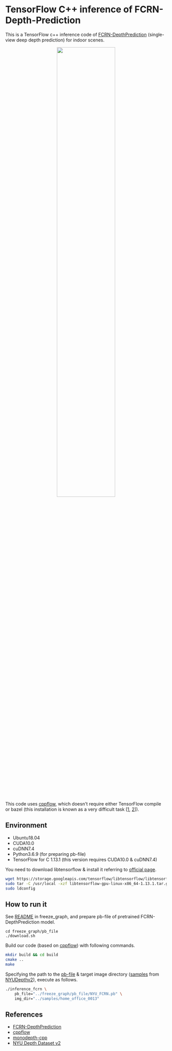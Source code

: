 # TensorFlow C++ inference of FCRN-Depth-Prediction
This is a TensorFlow c++ inference code of [FCRN-DepthPrediction](https://github.com/iro-cp/FCRN-DepthPrediction) (single-view deep depth prediction) for indoor scenes.

<p align="center">
    <img src='https://github.com/syinari0123/FCRN-DepthPrediction-cpp/blob/master/view/demo.gif' width=60%/></a>
</p>

This code uses [cppflow](https://github.com/serizba/cppflow), which doesn't require either TensorFlow compile or bazel (this installation is known as a very difficult task [[1](https://github.com/yan99033/monodepth-cpp/tree/master/Tensorflow_build_instructions), [2](https://github.com/muskie82/CNN-DSO)]).

## Environment
- Ubuntu18.04
- CUDA10.0
- cuDNN7.4
- Python3.6.9 (for preparing pb-file)
- TensorFlow for C 1.13.1 (this version requires CUDA10.0 & cuDNN7.4)

You need to download libtensorflow & install it referring to [official page](https://www.tensorflow.org/install/lang_c).
```sh
wget https://storage.googleapis.com/tensorflow/libtensorflow/libtensorflow-gpu-linux-x86_64-1.13.1.tar.gz
sudo tar -C /usr/local -xzf libtensorflow-gpu-linux-x86_64-1.13.1.tar.gz
sudo ldconfig
```

## How to run it
See [README](https://github.com/syinari0123/FCRN-DepthPrediction-cpp/tree/master/freeze_graph) in freeze_graph, and prepare pb-file of pretrained FCRN-DepthPrediction model.
```
cd freeze_graph/pb_file
./download.sh
```
Build our code (based on [cppflow](https://github.com/serizba/cppflow)) with following commands.
```sh
mkdir build && cd build
cmake ..
make
```
Specifying the path to the [pb-file](https://github.com/syinari0123/FCRN-DepthPrediction-cpp/tree/master/freeze_graph/pb_file) & target image directory ([samples](https://github.com/syinari0123/FCRN-DepthPrediction-cpp/tree/master/samples) from [NYUDepthv2](https://cs.nyu.edu/~silberman/datasets/nyu_depth_v2.html)), execute as follows.
```sh
./inference_fcrn \
    pb_file="../freeze_graph/pb_file/NYU_FCRN.pb" \
    img_dir="../samples/home_office_0013"
```

## References
- [FCRN-DepthPrediction](https://github.com/iro-cp/FCRN-DepthPrediction)
- [cppflow](https://github.com/serizba/cppflow)
- [monodepth-cpp](https://github.com/yan99033/monodepth-cpp)
- [NYU Depth Dataset v2](https://cs.nyu.edu/~silberman/datasets/nyu_depth_v2.html)